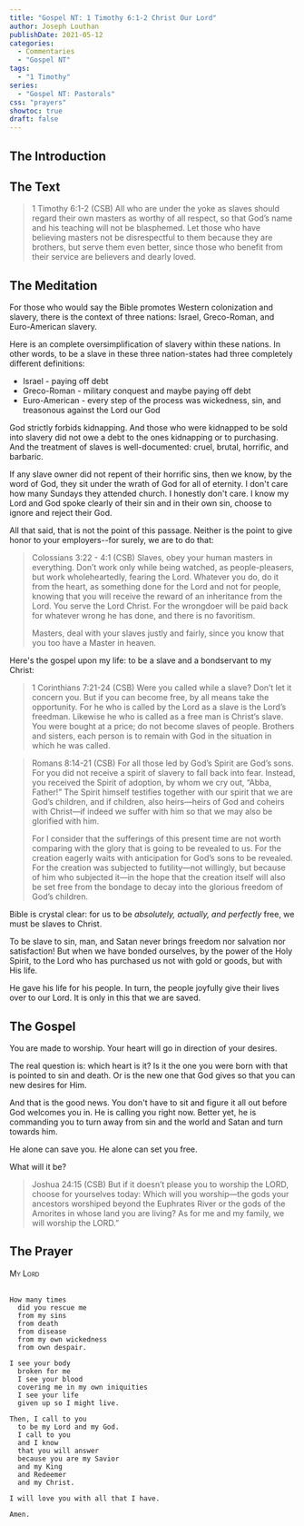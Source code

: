 ```yaml
---
title: "Gospel NT: 1 Timothy 6:1-2 Christ Our Lord"
author: Joseph Louthan
publishDate: 2021-05-12
categories:
  - Commentaries
  - "Gospel NT"
tags:
  - "1 Timothy"
series:
  - "Gospel NT: Pastorals"
css: "prayers"
showtoc: true
draft: false
---
```

## The Introduction

## The Text

>1 Timothy 6:1-2 (CSB) All who are under the yoke as slaves should regard their own masters as worthy of all respect, so that God’s name and his teaching will not be blasphemed. Let those who have believing masters not be disrespectful to them because they are brothers, but serve them even better, since those who benefit from their service are believers and dearly loved.

## The Meditation

For those who would say the Bible promotes Western colonization and slavery, there is the context of three nations: Israel, Greco-Roman, and Euro-American slavery.

Here is an complete oversimplification of slavery within these nations. In other words, to be a slave in these three nation-states had three completely different definitions:

* Israel - paying off debt
* Greco-Roman - military conquest and maybe paying off debt
* Euro-American - every step of the process was wickedness, sin, and treasonous against the Lord our God

God strictly forbids kidnapping. And those who were kidnapped to be sold into slavery did not owe a debt to the ones kidnapping or to purchasing. And the treatment of slaves is well-documented: cruel, brutal, horrific, and barbaric.

If any slave owner did not repent of their horrific sins, then we know, by the word of God, they sit under the wrath of God for all of eternity. I don't care how many Sundays they attended church. I honestly don't care. I know my Lord and God spoke clearly of their sin and in their own sin, choose to ignore and reject their God.

All that said, that is not the point of this passage. Neither is the point to give honor to your employers--for surely, we are to do that:

>Colossians 3:22 - 4:1 (CSB) Slaves, obey your human masters in everything. Don’t work only while being watched, as people-pleasers, but work wholeheartedly, fearing the Lord. Whatever you do, do it from the heart, as something done for the Lord and not for people, knowing that you will receive the reward of an inheritance from the Lord. You serve the Lord Christ. For the wrongdoer will be paid back for whatever wrong he has done, and there is no favoritism.
>
>Masters, deal with your slaves justly and fairly, since you know that you too have a Master in heaven.

Here's the gospel upon my life: to be a slave and a bondservant to my Christ:

>1 Corinthians 7:21-24 (CSB) Were you called while a slave? Don’t let it concern you. But if you can become free, by all means take the opportunity. For he who is called by the Lord as a slave is the Lord’s freedman. Likewise he who is called as a free man is Christ’s slave. You were bought at a price; do not become slaves of people. Brothers and sisters, each person is to remain with God in the situation in which he was called.

>Romans 8:14-21 (CSB) For all those led by God’s Spirit are God’s sons. For you did not receive a spirit of slavery to fall back into fear. Instead, you received the Spirit of adoption, by whom we cry out, “Abba, Father!” The Spirit himself testifies together with our spirit that we are God’s children, and if children, also heirs—heirs of God and coheirs with Christ—if indeed we suffer with him so that we may also be glorified with him.
>
>For I consider that the sufferings of this present time are not worth comparing with the glory that is going to be revealed to us. For the creation eagerly waits with anticipation for God’s sons to be revealed. For the creation was subjected to futility—not willingly, but because of him who subjected it—in the hope that the creation itself will also be set free from the bondage to decay into the glorious freedom of God’s children.

Bible is crystal clear: for us to be *absolutely, actually, and perfectly* free, we must be slaves to Christ.

To be slave to sin, man, and Satan never brings freedom nor salvation nor satisfaction! But when we have bonded ourselves, by the power of the Holy Spirit, to the Lord who has purchased us not with gold or goods, but with His life.

He gave his life for his people. In turn, the people joyfully give their lives over to our Lord. It is only in this that we are saved.

## The Gospel

You are made to worship. Your heart will go in direction of your desires.

The real question is: which heart is it? Is it the one you were born with that is pointed to sin and death. Or is the new one that God gives so that you can new desires for Him.

And that is the good news. You don't have to sit and figure it all out before God welcomes you in. He is calling you right now. Better yet, he is commanding you to turn away from sin and the world and Satan and turn towards him.

He alone can save you. He alone can set you free.

What will it be?

>Joshua 24:15 (CSB) But if it doesn’t please you to worship the LORD, choose for yourselves today: Which will you worship—the gods your ancestors worshiped beyond the Euphrates River or the gods of the Amorites in whose land you are living? As for me and my family, we will worship the LORD.”

## The Prayer

<div style="font-variant: small-caps;">
My Lord
</div>
&nbsp;

```text
How many times
  did you rescue me
  from my sins
  from death
  from disease
  from my own wickedness
  from own despair.

I see your body
  broken for me
  I see your blood
  covering me in my own iniquities
  I see your life
  given up so I might live.

Then, I call to you
  to be my Lord and my God.
  I call to you
  and I know
  that you will answer
  because you are my Savior
  and my King
  and Redeemer
  and my Christ.

I will love you with all that I have.

Amen.
```

